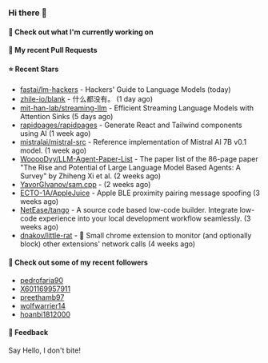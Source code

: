 ### Hi there 👋

#### 👷 Check out what I'm currently working on

#### 🔨 My recent Pull Requests


#### ⭐ Recent Stars

- [fastai/lm-hackers](https://github.com/fastai/lm-hackers) - Hackers&#39; Guide to Language Models (today)
- [zhile-io/blank](https://github.com/zhile-io/blank) - 什么都没有。 (1 day ago)
- [mit-han-lab/streaming-llm](https://github.com/mit-han-lab/streaming-llm) - Efficient Streaming Language Models with Attention Sinks (5 days ago)
- [rapidpages/rapidpages](https://github.com/rapidpages/rapidpages) - Generate React and Tailwind components using AI (1 week ago)
- [mistralai/mistral-src](https://github.com/mistralai/mistral-src) - Reference implementation of Mistral AI 7B v0.1 model. (1 week ago)
- [WooooDyy/LLM-Agent-Paper-List](https://github.com/WooooDyy/LLM-Agent-Paper-List) - The paper list of the 86-page paper &#34;The Rise and Potential of Large Language Model Based Agents: A Survey&#34; by Zhiheng Xi et al. (2 weeks ago)
- [YavorGIvanov/sam.cpp](https://github.com/YavorGIvanov/sam.cpp) -  (2 weeks ago)
- [ECTO-1A/AppleJuice](https://github.com/ECTO-1A/AppleJuice) - Apple BLE proximity pairing message spoofing (3 weeks ago)
- [NetEase/tango](https://github.com/NetEase/tango) - A source code based low-code builder. Integrate low-code experience into your local development workflow seamlessly. (3 weeks ago)
- [dnakov/little-rat](https://github.com/dnakov/little-rat) - 🐀 Small chrome extension to monitor (and optionally block) other extensions&#39; network calls (4 weeks ago)

#### 👯 Check out some of my recent followers

- [pedrofaria90](https://github.com/pedrofaria90)
- [X601169957911](https://github.com/X601169957911)
- [preethamb97](https://github.com/preethamb97)
- [wolfwarrier14](https://github.com/wolfwarrier14)
- [hoanbi1812000](https://github.com/hoanbi1812000)

#### 💬 Feedback

Say Hello, I don't bite!